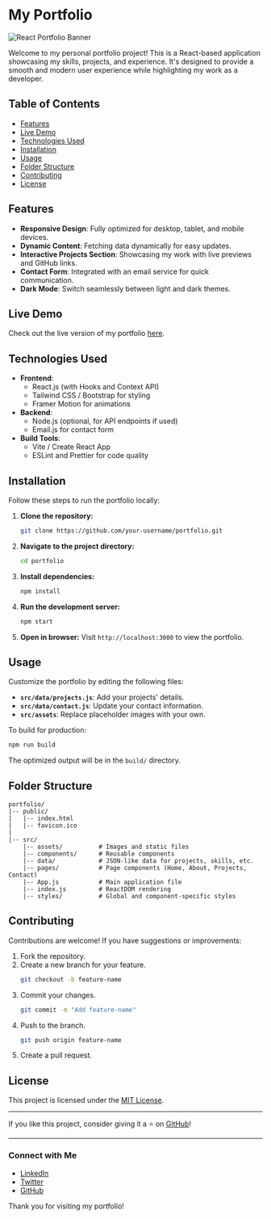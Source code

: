 # My Portfolio

![React Portfolio Banner](https://via.placeholder.com/1200x400?text=React+Portfolio)

Welcome to my personal portfolio project! This is a React-based application showcasing my skills, projects, and experience. It's designed to provide a smooth and modern user experience while highlighting my work as a developer.

## Table of Contents

- [Features](#features)
- [Live Demo](#live-demo)
- [Technologies Used](#technologies-used)
- [Installation](#installation)
- [Usage](#usage)
- [Folder Structure](#folder-structure)
- [Contributing](#contributing)
- [License](#license)

## Features

- **Responsive Design**: Fully optimized for desktop, tablet, and mobile devices.
- **Dynamic Content**: Fetching data dynamically for easy updates.
- **Interactive Projects Section**: Showcasing my work with live previews and GitHub links.
- **Contact Form**: Integrated with an email service for quick communication.
- **Dark Mode**: Switch seamlessly between light and dark themes.

## Live Demo

Check out the live version of my portfolio [here](https://your-portfolio-link.com).

## Technologies Used

- **Frontend**:
  - React.js (with Hooks and Context API)
  - Tailwind CSS / Bootstrap for styling
  - Framer Motion for animations
- **Backend**:
  - Node.js (optional, for API endpoints if used)
  - Email.js for contact form
- **Build Tools**:
  - Vite / Create React App
  - ESLint and Prettier for code quality

## Installation

Follow these steps to run the portfolio locally:

1. **Clone the repository:**

   ```bash
   git clone https://github.com/your-username/portfolio.git
   ```

2. **Navigate to the project directory:**

   ```bash
   cd portfolio
   ```

3. **Install dependencies:**

   ```bash
   npm install
   ```

4. **Run the development server:**

   ```bash
   npm start
   ```

5. **Open in browser:**
   Visit `http://localhost:3000` to view the portfolio.

## Usage

Customize the portfolio by editing the following files:

- **`src/data/projects.js`**: Add your projects' details.
- **`src/data/contact.js`**: Update your contact information.
- **`src/assets`**: Replace placeholder images with your own.

To build for production:

```bash
npm run build
```

The optimized output will be in the `build/` directory.

## Folder Structure

```
portfolio/
|-- public/
|   |-- index.html
|   |-- favicon.ico
|
|-- src/
    |-- assets/          # Images and static files
    |-- components/      # Reusable components
    |-- data/            # JSON-like data for projects, skills, etc.
    |-- pages/           # Page components (Home, About, Projects, Contact)
    |-- App.js           # Main application file
    |-- index.js         # ReactDOM rendering
    |-- styles/          # Global and component-specific styles

```

## Contributing

Contributions are welcome! If you have suggestions or improvements:

1. Fork the repository.
2. Create a new branch for your feature.
   ```bash
   git checkout -b feature-name
   ```
3. Commit your changes.
   ```bash
   git commit -m "Add feature-name"
   ```
4. Push to the branch.
   ```bash
   git push origin feature-name
   ```
5. Create a pull request.

## License

This project is licensed under the [MIT License](LICENSE).

---

If you like this project, consider giving it a ⭐ on [GitHub](https://github.com/your-username/portfolio)!

---

### Connect with Me

- [LinkedIn](https://linkedin.com/in/your-linkedin-profile)
- [Twitter](https://twitter.com/your-twitter-handle)
- [GitHub](https://github.com/your-username)

Thank you for visiting my portfolio!


